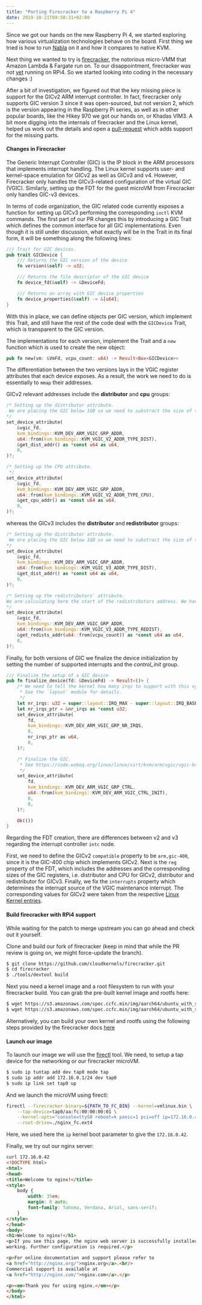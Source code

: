 ```yaml
---
title: "Porting Firecracker to a Raspberry Pi 4"
date: 2019-10-21T09:58:31+02:00
---
```


Since we got our hands on the new Raspberry Pi 4, we started exploring how
various virtualization technologies behave on the board. First thing we tried is how to run [Nabla][0] on it and how it compares to native KVM.

Next thing we wanted to try is [firecracker][1], the notorious micro-VMM that
Amazon Lambda & Fargate run on. To our disappointment, firecracker was not
[yet][2] running on RPi4. So we started looking into coding in the necessary
changes :)

After a bit of investigation, we figured out that the key missing piece is
support for the GICv2 ARM interrupt controller. In fact, firecracker only
supports GIC version 3 since it was open-sourced, but not version 2, which is
the version appearing in the Raspberry Pi series, as well as in other popular
boards, like the Hikey 970 we got our hands on, or Khadas VIM3. A bit more
digging into the internals of firecracker and the Linux kernel, helped us
work out the details and open a [pull-request][3] which adds support for the
missing parts.

#### Changes in Firecracker

The Generic Interrupt Controller (GIC) is the IP block in the ARM processors
that implements interrupt handling. The Linux kernel supports user- and
kernel-space emulation for GICv2 as well as GICv3 and v4. However, Firecracker
only handles the GICv3-related configuration of the virtual GIC (VGIC).
Similarly, setting up the FDT for the guest microVM from Firecracker only
handles GIC-v3 devices.

In terms of code organization, the GIC related code currently exposes a function
for setting up GICv3 performing the corresponding `ioctl` KVM commands. The
first part of our PR changes this by introducing a GIC Trait which defines the
common interface for all GIC implementations. Even though it is still under
discussion, what exactly will be in the Trait in its final form, it will be
something along the following lines:

```rs
/// Trait for GIC devices.
pub trait GICDevice {
    /// Returns the GIC version of the device
    fn version(&self) -> u32;

    /// Returns the file descriptor of the GIC device
    fn device_fd(&self) -> &DeviceFd;

    /// Returns an array with GIC device properties
    fn device_properties(&self) -> &[u64];
}
```

With this in place, we can define objects per GIC version, which implement this
Trait, and still have the rest of the code deal with the `GICDevice` Trait,
which is transparent to the GIC version.

The implementations for each version, implement the Trait and a `new` function
which is used to create the new object:

```rs
pub fn new(vm: &VmFd, vcpu_count: u64) -> Result<Box<GICDevice>>
```

The differentiation between the two versions lays in the VGIC register
attributes that each device exposes. As a result, the work we need to do is essentially to `mmap` their addresses.

GICv2 relevant addresses include the **distributor** and **cpu** groups:

```rs
/* Setting up the distributor attribute.
 We are placing the GIC below 1GB so we need to substract the size of the distributor.
*/
set_device_attribute(
    &vgic_fd,
    kvm_bindings::KVM_DEV_ARM_VGIC_GRP_ADDR,
    u64::from(kvm_bindings::KVM_VGIC_V2_ADDR_TYPE_DIST),
    &get_dist_addr() as *const u64 as u64,
    0,
)?;

/* Setting up the CPU attribute.
 */
set_device_attribute(
    &vgic_fd,
    kvm_bindings::KVM_DEV_ARM_VGIC_GRP_ADDR,
    u64::from(kvm_bindings::KVM_VGIC_V2_ADDR_TYPE_CPU),
    &get_cpu_addr() as *const u64 as u64,
    0,
)?;
```

whereas the GICv3 includes the **distributor** and **redistributor** groups:

```rs
/* Setting up the distributor attribute.
 We are placing the GIC below 1GB so we need to substract the size of the distributor.
*/
set_device_attribute(
    &vgic_fd,
    kvm_bindings::KVM_DEV_ARM_VGIC_GRP_ADDR,
    u64::from(kvm_bindings::KVM_VGIC_V3_ADDR_TYPE_DIST),
    &get_dist_addr() as *const u64 as u64,
    0,
)?;

/* Setting up the redistributors' attribute.
We are calculating here the start of the redistributors address. We have one per CPU.
*/
set_device_attribute(
    &vgic_fd,
    kvm_bindings::KVM_DEV_ARM_VGIC_GRP_ADDR,
    u64::from(kvm_bindings::KVM_VGIC_V3_ADDR_TYPE_REDIST),
    &get_redists_addr(u64::from(vcpu_count)) as *const u64 as u64,
    0,
)?;
```

Finally, for both versions of GIC we finalize the device initialization by
setting the number of supported interrupts and the *control_init* group.

```rs
/// Finalize the setup of a GIC device
pub fn finalize_device(fd: &DeviceFd) -> Result<()> {
    /* We need to tell the kernel how many irqs to support with this vgic.
     * See the `layout` module for details.
     */
    let nr_irqs: u32 = super::layout::IRQ_MAX - super::layout::IRQ_BASE + 1;
    let nr_irqs_ptr = &nr_irqs as *const u32;
    set_device_attribute(
        fd,
        kvm_bindings::KVM_DEV_ARM_VGIC_GRP_NR_IRQS,
        0,
        nr_irqs_ptr as u64,
        0,
    )?;

    /* Finalize the GIC.
     * See https://code.woboq.org/linux/linux/virt/kvm/arm/vgic/vgic-kvm-device.c.html#211.
     */
    set_device_attribute(
        fd,
        kvm_bindings::KVM_DEV_ARM_VGIC_GRP_CTRL,
        u64::from(kvm_bindings::KVM_DEV_ARM_VGIC_CTRL_INIT),
        0,
        0,
    )?;

    Ok(())
}
```

Regarding the FDT creation, there are differences between v2 and v3 regarding
the interrupt controller `intc` node.

First, we need to define the GICv2 `compatible` property to be `arm,gic-400`,
since it is the GIC-400 chip which implements GICv2. Next is the `reg`
property of the FDT, which includes the addresses and the corresponding sizes of
the GIC registers, i.e. distributor and CPU for GICv2, distributor and
redistributor for GICv3. Finally, we fix the `interrupts` property which
determines the interrupt source of the VGIC maintenance interrupt. The
corresponding values for GICv2 were taken from the respective [Linux Kernel entries][6].

#### Build firecracker with RPi4 support

While waiting for the patch to merge upstream you can go ahead and check out it
yourself.

Clone and build our fork of firecracker (keep in mind that while the PR review
is going on, we might force-update the branch).

```bash
$ git clone https://github.com/cloudkernels/firecracker.git
$ cd firecracker
$ ./tools/devtool build
```

Next you need a kernel image and a root filesystem to run with your firecracker
build. You can grab the pre-built kernel image and rootfs here:

```bash
$ wget https://s3.amazonaws.com/spec.ccfc.min/img/aarch64/ubuntu_with_ssh/kernel/vmlinux.bin
$ wget https://s3.amazonaws.com/spec.ccfc.min/img/aarch64/ubuntu_with_ssh/fsfiles/xenial.rootfs.ext4 
```

Alternatively, you can build your own kernel and rootfs using the following
steps provided by the firecracker docs
[here][4]


#### Launch our image

To launch our image we will use the [firectl][5] tool. We need, to setup a tap
device for the networking or our firecracker microVM.

```bash
$ sudo ip tuntap add dev tap0 mode tap
$ sudo ip addr add 172.16.0.1/24 dev tap0
$ sudo ip link set tap0 up
```

And we launch the microVM using firectl:

```bash
firectl --firecracker-binary=${PATH_TO_FC_BIN} --kernel=vmlinux.bin \
	--tap-device=tap0/aa:fc:00:00:00:01 \
	--kernel-opts="console=ttyS0 reboot=k panic=1 pci=off ip=172.16.0.42::172.16.0.1:255.255.255.0::eth0:off" \
	--root-drive=./nginx_fc.ext4
```

Here, we used here the `ip` kernel boot parameter to give the `172.16.0.42`.

Finally, we try out our nginx server:

```html
curl 172.16.0.42
<!DOCTYPE html>
<html>
<head>
<title>Welcome to nginx!</title>
<style>
    body {
        width: 35em;
        margin: 0 auto;
        font-family: Tahoma, Verdana, Arial, sans-serif;
    }
</style>
</head>
<body>
<h1>Welcome to nginx!</h1>
<p>If you see this page, the nginx web server is successfully installed and
working. Further configuration is required.</p>

<p>For online documentation and support please refer to
<a href="http://nginx.org/">nginx.org</a>.<br/>
Commercial support is available at
<a href="http://nginx.com/">nginx.com</a>.</p>

<p><em>Thank you for using nginx.</em></p>
</body>
</html>
```

[0]: https://cloudkernels.github.io/posts/rpi4-64bit-virt/
[1]: https://github.com/firecracker-microvm/firecracker
[2]: https://github.com/firecracker-microvm/firecracker/issues/1196
[3]: https://github.com/firecracker-microvm/firecracker/pull/1235
[4]: https://github.com/cloudkernels/firecracker/blob/master/docs/rootfs-and-kernel-setup.md 
[5]: https://github.com/firecracker-microvm/firectl
[6]: https://github.com/torvalds/linux/blob/master/Documentation/devicetree/bindings/interrupt-controller/arm%2Cgic.yaml
